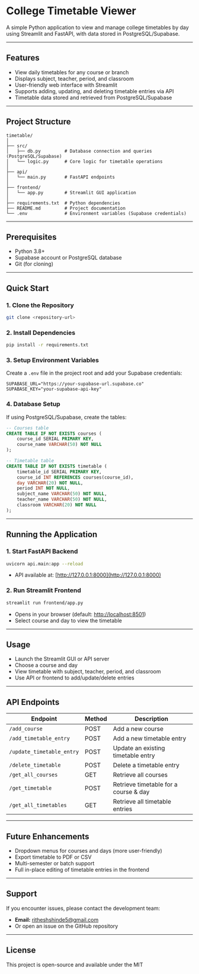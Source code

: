 
# College Timetable Viewer

A simple Python application to view and manage college timetables by day using Streamlit and FastAPI, with data stored in PostgreSQL/Supabase.

---

## Features

- View daily timetables for any course or branch
- Displays subject, teacher, period, and classroom
- User-friendly web interface with Streamlit
- Supports adding, updating, and deleting timetable entries via API
- Timetable data stored and retrieved from PostgreSQL/Supabase

---

## Project Structure

```
timetable/
│
├── src/
│   ├── db.py         # Database connection and queries (PostgreSQL/Supabase)
│   └── logic.py      # Core logic for timetable operations
│
├── api/
│   └── main.py       # FastAPI endpoints
│
├── frontend/
│   └── app.py        # Streamlit GUI application
│
├── requirements.txt  # Python dependencies
├── README.md         # Project documentation
└── .env              # Environment variables (Supabase credentials)
```

---

## Prerequisites

- Python 3.8+
- Supabase account or PostgreSQL database
- Git (for cloning)

---

## Quick Start

### 1. Clone the Repository

```sh
git clone <repository-url>
```

### 2. Install Dependencies

```sh
pip install -r requirements.txt
```

### 3. Setup Environment Variables

Create a `.env` file in the project root and add your Supabase credentials:

```
SUPABASE_URL="https://your-supabase-url.supabase.co"
SUPABASE_KEY="your-supabase-api-key"
```

### 4. Database Setup

If using PostgreSQL/Supabase, create the tables:

```sql
-- Courses table
CREATE TABLE IF NOT EXISTS courses (
    course_id SERIAL PRIMARY KEY,
    course_name VARCHAR(50) NOT NULL
);

-- Timetable table
CREATE TABLE IF NOT EXISTS timetable (
    timetable_id SERIAL PRIMARY KEY,
    course_id INT REFERENCES courses(course_id),
    day VARCHAR(20) NOT NULL,
    period INT NOT NULL,
    subject_name VARCHAR(50) NOT NULL,
    teacher_name VARCHAR(50) NOT NULL,
    classroom VARCHAR(20) NOT NULL
);
```

---

## Running the Application

### 1. Start FastAPI Backend

```sh
uvicorn api.main:app --reload
```
- API available at: [http://127.0.0.1:8000](http://127.0.0.1:8000)


### 2. Run Streamlit Frontend

```sh
streamlit run frontend/app.py
```
- Opens in your browser (default: [http://localhost:8501](http://localhost:8501))
- Select course and day to view the timetable

---

## Usage

- Launch the Streamlit GUI or API server
- Choose a course and day
- View timetable with subject, teacher, period, and classroom
- Use API or frontend to add/update/delete entries

---

## API Endpoints

| Endpoint                | Method | Description                           |
|-------------------------|--------|---------------------------------------|
| `/add_course`           | POST   | Add a new course                      |
| `/add_timetable_entry`  | POST   | Add a new timetable entry             |
| `/update_timetable_entry`| POST  | Update an existing timetable entry    |
| `/delete_timetable`     | POST   | Delete a timetable entry              |
| `/get_all_courses`      | GET    | Retrieve all courses                  |
| `/get_timetable`        | POST   | Retrieve timetable for a course & day |
| `/get_all_timetables`   | GET    | Retrieve all timetable entries        |

---

## Future Enhancements

- Dropdown menus for courses and days (more user-friendly)
- Export timetable to PDF or CSV
- Multi-semester or batch support
- Full in-place editing of timetable entries in the frontend

---

## Support

If you encounter issues, please contact the development team:

  
- **Email:** ritheshshinde5@gmail.com  
- Or open an issue on the GitHub repository

---

## License

This project is open-source and available under the MIT